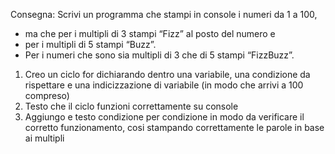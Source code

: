 Consegna:
Scrivi un programma che stampi in console i numeri da 1 a 100,
- ma che per i multipli di 3 stampi “Fizz” al posto del numero e
- per i multipli di 5 stampi “Buzz”.
- Per i numeri che sono sia multipli di 3 che di 5 stampi “FizzBuzz”.

1. Creo un ciclo for dichiarando dentro una variabile, una condizione da rispettare e una indicizzazione di variabile (in modo che arrivi a 100 compreso)
2. Testo che il ciclo funzioni correttamente su console
3. Aggiungo e testo condizione per condizione in modo da verificare il corretto funzionamento, cosi stampando correttamente le parole in base ai multipli